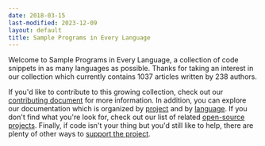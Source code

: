 ```yaml
---
date: 2018-03-15
last-modified: 2023-12-09
layout: default
title: Sample Programs in Every Language
---
```


Welcome to Sample Programs in Every Language, a collection of code snippets in as many languages as possible. Thanks for taking an interest in our collection which currently contains 1037 articles written by 238 authors.

If you'd like to contribute to this growing collection, check out our [contributing document](https://github.com/TheRenegadeCoder/sample-programs/blob/master/.github/CONTRIBUTING.md) for more information. In addition, you can explore our documentation which is organized by [project](/projects) and by [language](/languages). If you don't find what you're look for, check out our list of related [open-source projects](/related). Finally, if code isn't your thing but you'd still like to help, there are plenty of other ways to [support the project](https://therenegadecoder.com/updates/5-ways-you-can-support-the-renegade-coder/).